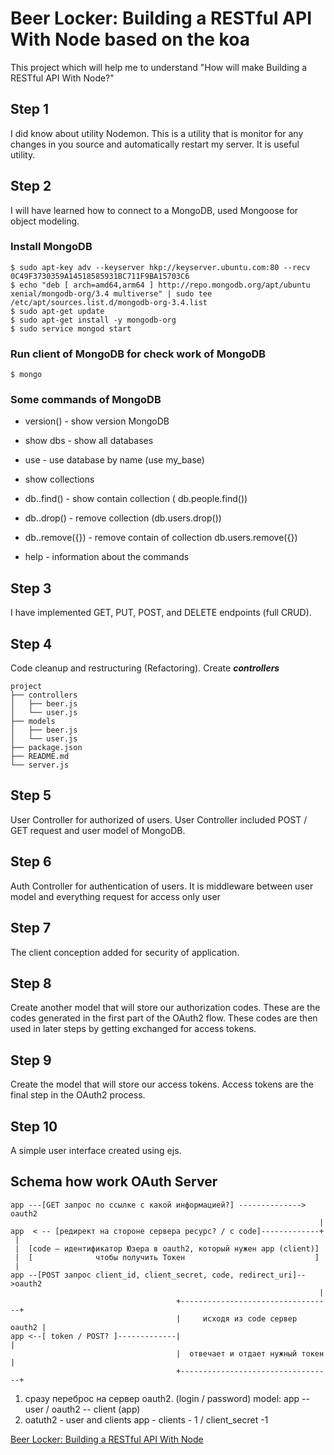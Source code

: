 # Beer Locker: Building a RESTful API With Node based on the koa

This project which will help me to understand "How will make Building a RESTful API With Node?"

## Step 1

I did know about utility  Nodemon. This is a utility that is monitor for any changes in you source and automatically restart my server. It is useful utility.

## Step 2

I will have learned how to connect to a MongoDB, used Mongoose for object modeling.

### Install MongoDB
```
$ sudo apt-key adv --keyserver hkp://keyserver.ubuntu.com:80 --recv 0C49F3730359A14518585931BC711F9BA15703C6
$ echo "deb [ arch=amd64,arm64 ] http://repo.mongodb.org/apt/ubuntu xenial/mongodb-org/3.4 multiverse" | sudo tee /etc/apt/sources.list.d/mongodb-org-3.4.list
$ sudo apt-get update
$ sudo apt-get install -y mongodb-org
$ sudo service mongod start
```
### Run client of MongoDB for check work of MongoDB
```
$ mongo
```
### Some commands of MongoDB

* version() - show version MongoDB

* show dbs - show all databases

* use <name> - use database by name (use my_base)

* show collections

* db.<collection name>.find() - show contain collection (
db.people.find())

* db.<collection name>.drop() - remove collection (db.users.drop())

* db.<collection name>.remove({}) - remove contain of collection db.users.remove({})

* help - information about the commands

## Step 3
I have implemented GET, PUT, POST, and DELETE endpoints (full CRUD).

## Step 4

Code cleanup and restructuring (Refactoring). Create ***controllers***
```
project
├── controllers
│   ├── beer.js
│   └── user.js
├── models
│   ├── beer.js
│   └── user.js
├── package.json
├── README.md
└── server.js
```

## Step 5

User Controller for authorized of users. User Controller included POST / GET request and user model of MongoDB.

## Step 6

Auth Controller for authentication of users. It is middleware between user model and everything request for access only user

## Step 7

The client conception added for security of application.

## Step 8

Create another model that will store our authorization codes. These are the codes generated in the first part of the OAuth2 flow. These codes are then used in later steps by getting exchanged for access tokens.

## Step 9

Create the model that will store our access tokens. Access tokens are the final step in the OAuth2 process.

## Step 10

A simple user interface created using ejs.

## Schema how work OAuth Server
```
app ---[GET запрос по ссылке с какой информацией?] --------------> oauth2
                                                                     |
app  < -- [редирект на стороне сервера ресурс? / с code]-------------+
 |
 |  [code — идентификатор Юзера в oauth2, который нужен app (client)]
 |  [              чтобы получить Токен                             ]
 |
app --[POST запрос client_id, client_secret, code, redirect_uri]-->oauth2
                                                                     |
                                     +----------------------------------+
                                     |     исходя из code сервер oauth2 |
app <--[ token / POST? ]-------------|                                  |
                                     |  отвечает и отдает нужный токен  |
                                     +----------------------------------+
```
1) сразу переброс на сервер oauth2. (login / password)
model: app -- user / oauth2 -- client (app)
2) oatuth2  - user and clients
   app -  clients - 1 / client_secret -1

[Beer Locker: Building a RESTful API With Node](http://scottksmith.com/blog/2014/05/02/building-restful-apis-with-node/)
